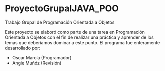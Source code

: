 # ProyectoGrupalJAVA_POO
Trabajo Grupal de Programación Orientada a Objetos

Este proyecto se elaboró como parte de una tarea en Programación Orientada a Objetos con el fin de realizar una práctica y aprender de los temas que deberíamos
dominar a este punto. El programa fue enteramente desarrollado por:

- Oscar Marcía (Programador)
- Angie Muñóz (Revisión)
